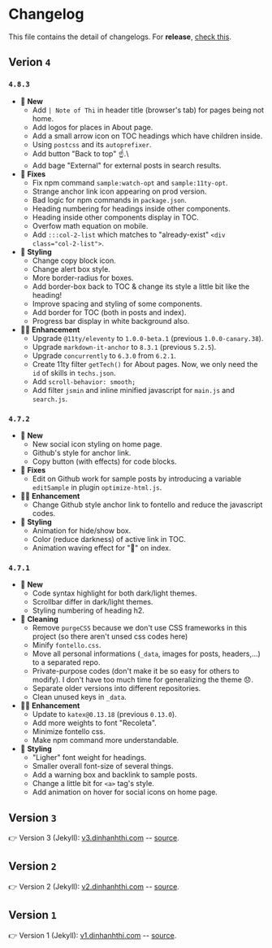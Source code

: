 # Changelog

This file contains the detail of changelogs. For **release**, [check this](https://github.com/dinhanhthi/dinhanhthi.com/releases).

## Verion `4`

### `4.8.3`

- 🎉 **New**
  - Add `| Note of Thi` in header title (browser's tab) for pages being not home.
  - Add logos for places in About page.
  - Add a small arrow icon on TOC headings which have children inside.
  - Using `postcss` and its `autoprefixer`.
  - Add button "Back to top" ☝.\
  - Add bage "External" for external posts in search results.
- 🧰 **Fixes**
  - Fix npm command `sample:watch-opt` and `sample:11ty-opt`.
  - Strange anchor link icon appearing on prod version.
  - Bad logic for npm commands in `package.json`.
  - Heading numbering for headings inside other components.
  - Heading inside other components display in TOC.
  - Overfow math equation on mobile.
  - Add `:::col-2-list` which matches to "already-exist" `<div class="col-2-list">`.
- 🎨 **Styling**
  - Change copy block icon.
  - Change alert box style.
  - More border-radius for boxes.
  - Add border-box back to TOC & change its style a little bit like the heading!
  - Improve spacing and styling of some components.
  - Add border for TOC (both in posts and index).
  - Progress bar display in white background also.
- 💪🏻 **Enhancement**
  - Upgrade `@11ty/eleventy` to `1.0.0-beta.1` (previous `1.0.0-canary.38`).
  - Upgrade `markdown-it-anchor` to `8.3.1` (previous `5.2.5`).
  - Upgrade `concurrently` to `6.3.0` from `6.2.1`.
  - Create 11ty filter `getTech()` for About pages. Now, we only need the `id` of skills in `techs.json`.
  - Add `scroll-behavior: smooth;`
  - Add filter `jsmin` and inline minified javascript for `main.js` and `search.js`.

### `4.7.2`

- 🎉 **New**
  - New social icon styling on home page.
  - Github's style for anchor link.
  - Copy button (with effects) for code blocks.
- 🧰 **Fixes**
  - Edit on Github work for sample posts by introducing a variable `editSample` in plugin `optimize-html.js`.
- 💪🏻 **Enhancement**
  - Change Github style anchor link to fontello and reduce the javascript codes.
- 🎨 **Styling**
  - Animation for hide/show box.
  - Color (reduce darkness) of active link in TOC.
  - Animation waving effect for "👋" on index.

### `4.7.1`

- 🎉 **New**
  - Code syntax highlight for both dark/light themes.
  - Scrollbar differ in dark/light themes.
  - Styling numbering of heading h2.
- 🧽 **Cleaning**
  - Remove `purgeCSS` because we don't use CSS frameworks in this project (so there aren't unsed css codes here)
  - Minify `fontello.css`.
  - Move all personal informations (`_data`, images for posts, headers,...) to a separated repo.
  - Private-purpose codes (don't make it be so easy for others to modify). I don't have too much time for generalizing the theme 😞.
  - Separate older versions into different repositories.
  - Clean unused keys in `_data`.
- 💪🏻 **Enhancement**
  - Update to `katex@0.13.18` (previous `0.13.0`).
  - Add more weights to font "Recoleta".
  - Minimize fontello css.
  - Make npm command more understandable.
- 🎨 **Styling**
  - "Ligher" font weight for headings.
  - Smaller overall font-size of several things.
  - Add a warning box and backlink to sample posts.
  - Change a little bit for `<a>` tag's style.
  - Add animation on hover for social icons on home page.

## Version `3`

👉 Version 3 (Jekyll): [v3.dinhanhthi.com](https://v3.dinhanhthi.com) -- [source](https://github.com/dinhanhthi/dinhanhthi.com-v3).

## Version `2`

👉 Version 2 (Jekyll): [v2.dinhanhthi.com](https://v2.dinhanhthi.com) -- [source](https://github.com/dinhanhthi/dinhanhthi.com-v2).

## Version `1`

👉 Version 1 (Jekyll): [v1.dinhanhthi.com](https://v1.dinhanhthi.com) -- [source](https://github.com/dinhanhthi/dinhanhthi.com-v1).